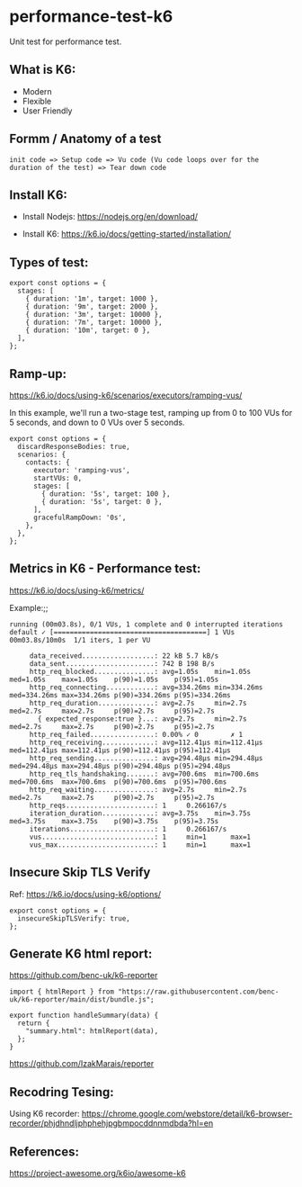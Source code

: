 # performance-test-k6

Unit test for performance test.

## What is K6:
+ Modern
+ Flexible
+ User Friendly

## Formm / Anatomy of a test

`init code => Setup code => Vu code (Vu code loops over for the duration of the test) => Tear down code`


## Install K6:

+ Install Nodejs: https://nodejs.org/en/download/

+ Install K6: https://k6.io/docs/getting-started/installation/



## Types of test:

```
export const options = {
  stages: [
    { duration: '1m', target: 1000 },
    { duration: '9m', target: 2000 },
    { duration: '3m', target: 10000 },
    { duration: '7m', target: 10000 },
    { duration: '10m', target: 0 },
  ],
};
```

## Ramp-up:
https://k6.io/docs/using-k6/scenarios/executors/ramping-vus/

In this example, we'll run a two-stage test, ramping up from 0 to 100 VUs for 5 seconds, and down to 0 VUs over 5 seconds.

```
export const options = {
  discardResponseBodies: true,
  scenarios: {
    contacts: {
      executor: 'ramping-vus',
      startVUs: 0,
      stages: [
        { duration: '5s', target: 100 },
        { duration: '5s', target: 0 },
      ],
      gracefulRampDown: '0s',
    },
  },
};
```

## Metrics in K6 - Performance test:

https://k6.io/docs/using-k6/metrics/

Example:;;
```
running (00m03.8s), 0/1 VUs, 1 complete and 0 interrupted iterations
default ✓ [======================================] 1 VUs  00m03.8s/10m0s  1/1 iters, 1 per VU

     data_received..................: 22 kB 5.7 kB/s
     data_sent......................: 742 B 198 B/s
     http_req_blocked...............: avg=1.05s    min=1.05s    med=1.05s    max=1.05s    p(90)=1.05s    p(95)=1.05s
     http_req_connecting............: avg=334.26ms min=334.26ms med=334.26ms max=334.26ms p(90)=334.26ms p(95)=334.26ms
     http_req_duration..............: avg=2.7s     min=2.7s     med=2.7s     max=2.7s     p(90)=2.7s     p(95)=2.7s
       { expected_response:true }...: avg=2.7s     min=2.7s     med=2.7s     max=2.7s     p(90)=2.7s     p(95)=2.7s
     http_req_failed................: 0.00% ✓ 0        ✗ 1
     http_req_receiving.............: avg=112.41µs min=112.41µs med=112.41µs max=112.41µs p(90)=112.41µs p(95)=112.41µs
     http_req_sending...............: avg=294.48µs min=294.48µs med=294.48µs max=294.48µs p(90)=294.48µs p(95)=294.48µs
     http_req_tls_handshaking.......: avg=700.6ms  min=700.6ms  med=700.6ms  max=700.6ms  p(90)=700.6ms  p(95)=700.6ms
     http_req_waiting...............: avg=2.7s     min=2.7s     med=2.7s     max=2.7s     p(90)=2.7s     p(95)=2.7s
     http_reqs......................: 1     0.266167/s
     iteration_duration.............: avg=3.75s    min=3.75s    med=3.75s    max=3.75s    p(90)=3.75s    p(95)=3.75s
     iterations.....................: 1     0.266167/s
     vus............................: 1     min=1      max=1
     vus_max........................: 1     min=1      max=1
```
## Insecure Skip TLS Verify
Ref: https://k6.io/docs/using-k6/options/

```
export const options = {
  insecureSkipTLSVerify: true,
};
```

## Generate K6 html report:

https://github.com/benc-uk/k6-reporter

```
import { htmlReport } from "https://raw.githubusercontent.com/benc-uk/k6-reporter/main/dist/bundle.js";
````

```
export function handleSummary(data) {
  return {
    "summary.html": htmlReport(data),
  };
}
```
https://github.com/IzakMarais/reporter

## Recodring Tesing:

Using K6 recorder: https://chrome.google.com/webstore/detail/k6-browser-recorder/phjdhndljphphehjpgbmpocddnnmdbda?hl=en


## References:
https://project-awesome.org/k6io/awesome-k6
